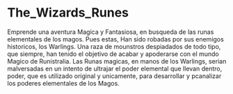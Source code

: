 # The_Wizards_Runes

Emprende una aventura Magica y Fantasiosa, en busqueda de las runas elementales de los magos. Pues estas, Han sido robadas por sus enemigos historicos, los Warlings.              Una raza de  mounstros despiadados de todo tipo, que siempre, han tenido el objetivo de acabar y apoderarse con el mundo Magico de Runistralia. Las Runas magicas, en             manos de los Warlings, serian malversadas en un intento de ultrajar el poder elemental que llevan dentro, poder, que es utilizado original y unicamente, para desarrollar y         pcanalizar los poderes elementales de los Magos. 
